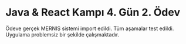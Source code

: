 # Java & React Kampı 4. Gün 2. Ödev
Ödeve gerçek MERNIS sistemi import edildi. Tüm aşamalar test edildi. Uygulama problemsiz bir şekilde çalışmaktadır.
